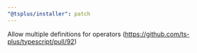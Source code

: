 ```yaml
---
"@tsplus/installer": patch
---
```


Allow multiple definitions for operators (https://github.com/ts-plus/typescript/pull/92)

